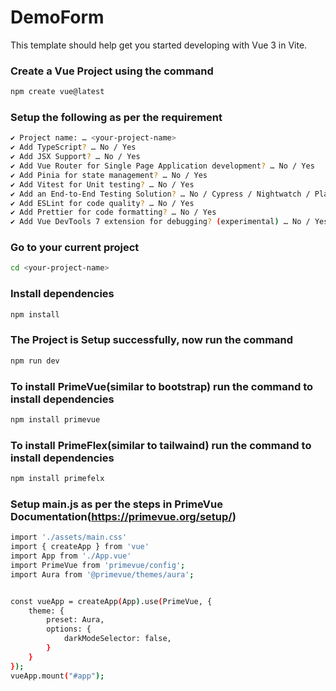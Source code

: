 # DemoForm
This template should help get you started developing with Vue 3 in Vite.

### Create a Vue Project using the command
```sh
npm create vue@latest
```
### Setup the following as per the requirement
```sh
✔ Project name: … <your-project-name>
✔ Add TypeScript? … No / Yes
✔ Add JSX Support? … No / Yes
✔ Add Vue Router for Single Page Application development? … No / Yes
✔ Add Pinia for state management? … No / Yes
✔ Add Vitest for Unit testing? … No / Yes
✔ Add an End-to-End Testing Solution? … No / Cypress / Nightwatch / Playwright
✔ Add ESLint for code quality? … No / Yes
✔ Add Prettier for code formatting? … No / Yes
✔ Add Vue DevTools 7 extension for debugging? (experimental) … No / Yes
```

### Go to your current project
```sh
cd <your-project-name>
```

### Install dependencies
```sh
npm install
```


### The Project is Setup successfully, now run the command
```sh
npm run dev
```

### To install PrimeVue(similar to bootstrap) run the command to install dependencies
```sh
npm install primevue
```

### To install PrimeFlex(similar to tailwaind) run the command to install dependencies
```sh
npm install primefelx
```

### Setup main.js as per the steps in PrimeVue Documentation(https://primevue.org/setup/)

```sh
import './assets/main.css'
import { createApp } from 'vue'
import App from './App.vue'
import PrimeVue from 'primevue/config';
import Aura from '@primevue/themes/aura';


const vueApp = createApp(App).use(PrimeVue, {
    theme: {
        preset: Aura,
        options: {
            darkModeSelector: false,
        }
    }
});
vueApp.mount("#app");


```
